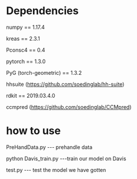 # Dependencies
numpy == 1.17.4

kreas == 2.3.1

Pconsc4 == 0.4

pytorch == 1.3.0

PyG (torch-geometric) == 1.3.2

hhsuite (https://github.com/soedinglab/hh-suite)

rdkit == 2019.03.4.0

ccmpred (https://github.com/soedinglab/CCMpred)

# how to use 
PreHandData.py --- prehandle data

python Davis_train.py ---train our model on Davis

test.py --- test the model we have gotten
